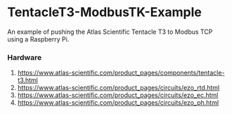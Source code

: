 # TentacleT3-ModbusTK-Example
An example of pushing the Atlas Scientific Tentacle T3 to Modbus TCP using a Raspberry Pi.

### Hardware
1. https://www.atlas-scientific.com/product_pages/components/tentacle-t3.html
1. https://www.atlas-scientific.com/product_pages/circuits/ezo_rtd.html
1. https://www.atlas-scientific.com/product_pages/circuits/ezo_ec.html
1. https://www.atlas-scientific.com/product_pages/circuits/ezo_ph.html
